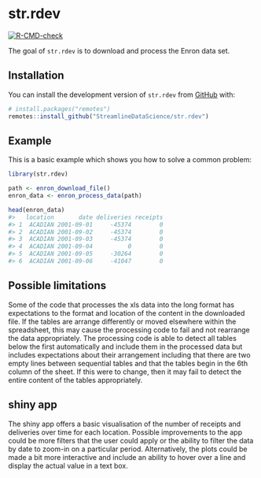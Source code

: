 
<!-- README.md is generated from README.Rmd. Please edit that file -->

# str.rdev

<!-- badges: start -->

[![R-CMD-check](https://github.com/StreamlineDataScience/str.rdev/actions/workflows/R-CMD-check.yaml/badge.svg)](https://github.com/StreamlineDataScience/str.rdev/actions/workflows/R-CMD-check.yaml)
<!-- badges: end -->

The goal of `str.rdev` is to download and process the Enron data set.

## Installation

You can install the development version of `str.rdev` from
[GitHub](https://github.com/) with:

``` r
# install.packages("remotes")
remotes::install_github("StreamlineDataScience/str.rdev")
```

## Example

This is a basic example which shows you how to solve a common problem:

``` r
library(str.rdev)

path <- enron_download_file()
enron_data <- enron_process_data(path)

head(enron_data)
#>   location       date deliveries receipts
#> 1  ACADIAN 2001-09-01     -45374        0
#> 2  ACADIAN 2001-09-02     -45374        0
#> 3  ACADIAN 2001-09-03     -45374        0
#> 4  ACADIAN 2001-09-04          0        0
#> 5  ACADIAN 2001-09-05     -30264        0
#> 6  ACADIAN 2001-09-06     -41047        0
```

## Possible limitations

Some of the code that processes the xls data into the long format has
expectations to the format and location of the content in the downloaded
file. If the tables are arrange differently or moved elsewhere within
the spreadsheet, this may cause the processing code to fail and not
rearrange the data appropriately. The processing code is able to detect
all tables below the first automatically and include them in the
processed data but includes expectations about their arrangement
including that there are two empty lines between sequential tables and
that the tables begin in the 6th column of the sheet. If this were to
change, then it may fail to detect the entire content of the tables
appropriately.

## shiny app

The shiny app offers a basic visualisation of the number of receipts and
deliveries over time for each location. Possible improvements to the app
could be more filters that the user could apply or the ability to filter
the data by date to zoom-in on a particular period. Alternatively, the
plots could be made a bit more interactive and include an ability to
hover over a line and display the actual value in a text box.
